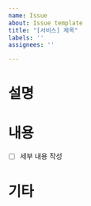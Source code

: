 ```yaml
---
name: Issue
about: Issue template
title: "[서비스] 제목"
labels: ''
assignees: ''

---
```


# 설명

# 내용
- [ ] 세부 내용 작성

# 기타
